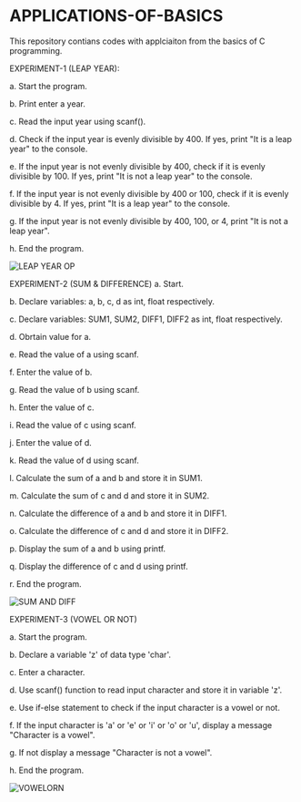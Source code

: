 # APPLICATIONS-OF-BASICS

This repository contians codes with applciaiton from the basics of C programming. 

EXPERIMENT-1 (LEAP YEAR):

a. Start the program.

b. Print enter a year.

c. Read the input year using scanf().

d. Check if the input year is evenly divisible by 400. If yes, print "It is a leap year" to the console.

e. If the input year is not evenly divisible by 400, check if it is evenly divisible by 100. If yes, print "It is not a leap year" to the console.

f. If the input year is not evenly divisible by 400 or 100, check if it is evenly divisible by 4. If yes, print "It is a leap year" to the console.

g. If the input year is not evenly divisible by 400, 100, or 4, print "It is not a leap year".

h. End the program.

![LEAP YEAR OP](https://user-images.githubusercontent.com/108262513/227775460-8eef8d3b-6b24-4d02-8ec9-bbe313578841.png)

EXPERIMENT-2 (SUM & DIFFERENCE) 
a. Start.

b. Declare variables: a, b, c, d as int, float respectively.

c. Declare variables: SUM1, SUM2, DIFF1, DIFF2 as int, float respectively.

d. Obrtain value for a. 

e. Read the value of a using scanf.

f. Enter the value of b.

g. Read the value of b using scanf.

h. Enter the value of c.

i. Read the value of c using scanf.

j. Enter the value of d.

k. Read the value of d using scanf.

l. Calculate the sum of a and b and store it in SUM1.

m. Calculate the sum of c and d and store it in SUM2.

n. Calculate the difference of a and b and store it in DIFF1.

o. Calculate the difference of c and d and store it in DIFF2.

p. Display the sum of a and b using printf.

q. Display the difference of c and d using printf.

r. End the program.

![SUM AND DIFF](https://user-images.githubusercontent.com/108262513/227775859-3b1266fd-e90b-4710-81a7-7004e21957d0.png)

EXPERIMENT-3 (VOWEL OR NOT)

a. Start the program.

b. Declare a variable 'z' of data type 'char'.

c. Enter a character.

d. Use scanf() function to read input character and store it in variable 'z'. 

e. Use if-else statement to check if the input character is a vowel or not. 

f. If the input character is 'a' or 'e' or 'i' or 'o' or 'u', display a message "Character is a vowel". 

g. If not display a message "Character is not a vowel".

h. End the program.

![VOWELORN](https://user-images.githubusercontent.com/108262513/227776948-88f9838b-9dcd-4044-bc51-3a4f8f51d046.png)

